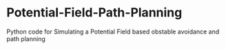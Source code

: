 # Potential-Field-Path-Planning
Python code for Simulating a Potential Field based obstable avoidance and path planning
